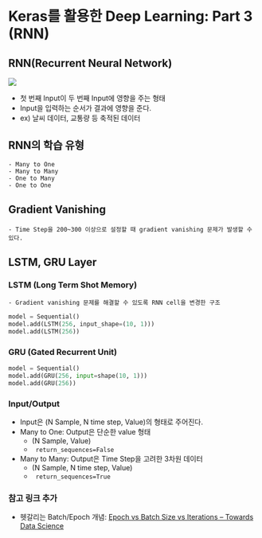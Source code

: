 # Keras를 활용한 Deep Learning: Part 3 (RNN)
## RNN(Recurrent Neural Network)
![](Keras%E1%84%85%E1%85%B3%E1%86%AF%20%E1%84%92%E1%85%AA%E1%86%AF%E1%84%8B%E1%85%AD%E1%86%BC%E1%84%92%E1%85%A1%E1%86%AB%20Deep%20Learning:%20Part%203%20(RNN)/screenshot%202019-01-10%20PM%2011.43.53.png)

- 첫 번째 Input이 두 번째 Input에 영향을 주는 형태
- Input을 입력하는 순서가 결과에 영향을 준다.
- ex) 날씨 데이터, 교통량 등 축적된 데이터


## RNN의 학습 유형
	- Many to One
	- Many to Many
	- One to Many
	- One to One

## Gradient Vanishing
	- Time Step을 200~300 이상으로 설정할 때 gradient vanishing 문제가 발생할 수 있다.

## LSTM, GRU Layer
### LSTM (Long Term Shot Memory)
	- Gradient vanishing 문제를 해결할 수 있도록 RNN cell을 변경한 구조
```python
model = Sequential()
model.add(LSTM(256, input_shape=(10, 1)))
model.add(LSTM(256))
```

###  GRU (Gated Recurrent Unit)
```python
model = Sequential()
model.add(GRU(256, input=shape(10, 1)))
model.add(GRU(256))
```

### Input/Output
- Input은 (N Sample, N time step, Value)의 형태로 주어진다.
- Many to One: Output은 단순한 value 형태
	- (N Sample, Value)
	- ` return_sequences=False`
- Many to Many: Output은 Time Step을 고려한 3차원 데이터
	- (N Sample, N time step, Value)
	-  ` return_sequences=True`


### 참고 링크 추가
- 헷갈리는 Batch/Epoch 개념: [Epoch vs Batch Size vs Iterations – Towards Data Science](https://towardsdatascience.com/epoch-vs-iterations-vs-batch-size-4dfb9c7ce9c9)










